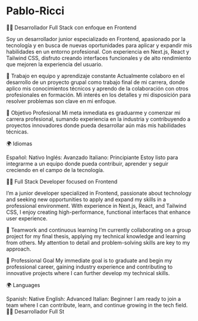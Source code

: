 # Pablo-Ricci
👨‍💻 Desarrollador Full Stack con enfoque en Frontend

Soy un desarrollador junior especializado en Frontend, apasionado por la tecnología y en busca de nuevas oportunidades para aplicar y expandir mis habilidades en un entorno profesional. Con experiencia en Next.js, React y Tailwind CSS, disfruto creando interfaces funcionales y de alto rendimiento que mejoren la experiencia del usuario.

🤝 Trabajo en equipo y aprendizaje constante Actualmente colaboro en el desarrollo de un proyecto grupal como trabajo final de mi carrera, donde aplico mis conocimientos técnicos y aprendo de la colaboración con otros profesionales en formación. Mi interés en los detalles y mi disposición para resolver problemas son clave en mi enfoque.

🎯 Objetivo Profesional Mi meta inmediata es graduarme y comenzar mi carrera profesional, sumando experiencia en la industria y contribuyendo a proyectos innovadores donde pueda desarrollar aún más mis habilidades técnicas.

🌍 Idiomas

Español: Nativo Inglés: Avanzado Italiano: Principiante Estoy listo para integrarme a un equipo donde pueda contribuir, aprender y seguir creciendo en el campo de la tecnología.

👨‍💻 Full Stack Developer focused on Frontend

I’m a junior developer specialized in Frontend, passionate about technology and seeking new opportunities to apply and expand my skills in a professional environment. With experience in Next.js, React, and Tailwind CSS, I enjoy creating high-performance, functional interfaces that enhance user experience.

🤝 Teamwork and continuous learning I’m currently collaborating on a group project for my final thesis, applying my technical knowledge and learning from others. My attention to detail and problem-solving skills are key to my approach.

🎯 Professional Goal My immediate goal is to graduate and begin my professional career, gaining industry experience and contributing to innovative projects where I can further develop my technical skills.

🌍 Languages

Spanish: Native English: Advanced Italian: Beginner I am ready to join a team where I can contribute, learn, and continue growing in the tech field.👨‍💻 Desarrollador Full St
